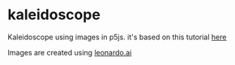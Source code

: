 # kaleidoscope

Kaleidoscope using images in p5js.
it's based on this tutorial <a href="http://https://comp.anu.edu.au/courses/comp1720/labs/05-kaleidoscope/" target="_blank">here</a>

Images are created using <a href="http://leonardo.ai/" target="_blank" rel="noopener noreferrer">leonardo.ai</a>